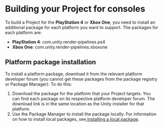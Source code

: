 # Building your Project for consoles

To build a Project for the **PlayStation 4** or **Xbox One**, you need to install an additional package for each platform you want to support. The packages for each platform are:

- **PlayStation 4**: com.unity.render-pipelines.ps4
- **Xbox One**: com.unity.render-pipelines.xboxone

## Platform package installation

To install a platform package, download it from the relevant platform developer forum (you cannot get these packages from the package registry or Package Manager). To do this:

1. Download the package for the platform that your Project targets. You can find each package on its respective platform developer forum. The download link is in the same location as the Unity installer for that platform.
2. Use the Package Manager to install the package locally. For information on how to install local packages, see[ Installing a local package](https://docs.unity3d.com/Manual/upm-ui-local.html).

